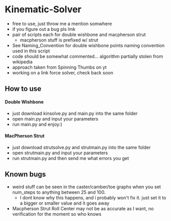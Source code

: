 # Kinematic-Solver

* free to use, just throw me a mention somwhere
* if you figure out a bug pls lmk
* pair of scripts each for double wishbone and macpherson strut
  * macpherson stuff is prefixed w/ strut
* See Naming_Convention for double wishbone points naming convention used in this script
* code should be somewhat commented... algorithm partially stolen from wikipedia
* approach taken from Spinning Thumbs on yt
* working on a link force solver, check back soon

## How to use
#### Double Wishbone
* just download kinsolve.py and main.py into the same folder
* open main.py and input your parameters
* run main.py and enjoy:)
#### MacPherson Strut
* just download strutsolve.py and strutmain.py into the same folder
* open strutmain.py and input your parameters
* run strutmain.py and then send me what errors you get

## Known bugs
* weird stuff can be seen in the caster/camber/toe graphs when you set num_steps to anything between 25 and 100.
  * I dont know why this happens, and i probably won't fix it. just set it to a bigger or smaller value and it goes away
 * Macpherson Strut Roll Center may not be as accurate as I want, no verification for the moment so who knows
